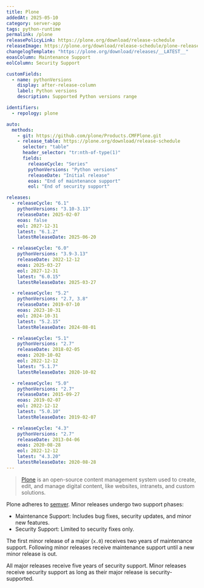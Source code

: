 ```yaml
---
title: Plone
addedAt: 2025-05-10
category: server-app
tags: python-runtime
permalink: /plone
releasePolicyLink: https://plone.org/download/release-schedule
releaseImage: https://plone.org/download/release-schedule/plone-release-schedule-2025-01-23.png/@@images/image
changelogTemplate: "https://plone.org/download/releases/__LATEST__"
eoasColumn: Maintenance Support
eolColumn: Security Support

customFields:
  - name: pythonVersions
    display: after-release-column
    label: Python versions
    description: Supported Python versions range

identifiers:
  - repology: plone

auto:
  methods:
    - git: https://github.com/plone/Products.CMFPlone.git
    - release_table: https://plone.org/download/release-schedule
      selector: "table"
      header_selector: "tr:nth-of-type(1)"
      fields:
        releaseCycle: "Series"
        pythonVersions: "Python versions"
        releaseDate: "Initial release"
        eoas: "End of maintenance support"
        eol: "End of security support"

releases:
  - releaseCycle: "6.1"
    pythonVersions: "3.10-3.13"
    releaseDate: 2025-02-07
    eoas: false
    eol: 2027-12-31
    latest: "6.1.2"
    latestReleaseDate: 2025-06-20

  - releaseCycle: "6.0"
    pythonVersions: "3.9-3.13"
    releaseDate: 2022-12-12
    eoas: 2025-03-27
    eol: 2027-12-31
    latest: "6.0.15"
    latestReleaseDate: 2025-03-27

  - releaseCycle: "5.2"
    pythonVersions: "2.7, 3.8"
    releaseDate: 2019-07-10
    eoas: 2023-10-31
    eol: 2024-10-31
    latest: "5.2.15"
    latestReleaseDate: 2024-08-01

  - releaseCycle: "5.1"
    pythonVersions: "2.7"
    releaseDate: 2018-02-05
    eoas: 2020-10-02
    eol: 2022-12-12
    latest: "5.1.7"
    latestReleaseDate: 2020-10-02

  - releaseCycle: "5.0"
    pythonVersions: "2.7"
    releaseDate: 2015-09-27
    eoas: 2019-02-07
    eol: 2022-12-12
    latest: "5.0.10"
    latestReleaseDate: 2019-02-07

  - releaseCycle: "4.3"
    pythonVersions: "2.7"
    releaseDate: 2013-04-06
    eoas: 2020-08-28
    eol: 2022-12-12
    latest: "4.3.20"
    latestReleaseDate: 2020-08-28
---
```


> [Plone](https://plone.org) is an open-source content management system used to create,
> edit, and manage digital content, like websites, intranets, and custom solutions.

Plone adheres to [semver](https://semver.org/). Minor releases undergo two support phases:

- Maintenance Support: Includes bug fixes, security updates, and minor new features.
- Security Support: Limited to security fixes only.

The first minor release of a major (`x.0`) receives two years of maintenance support.
Following minor releases receive maintenance support until a new minor release is out.

All major releases receive five years of security support.
Minor releases receive security support as long as their major release is security-supported.

